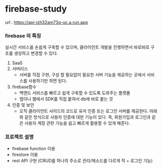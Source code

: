 # firebase-study

url : https://api-izh32am73q-uc.a.run.app


### firebase 의 특징 
실시간 서비스를 손쉽게 구축할 수 있으며, 클라이언트 개발을 진행하면서 바로바로 구조를 생성하고 변경할 수 있다.

1. SaaS
2. 서버리스
   - 서버를 직접 구현, 구성 할 필요없이 필요한 서버 기능을 제공하는 곳에서 서비스를 사용하기만 하면 된다.
3. firebase함수
   -  백엔드 서비스를 빠르고 쉽게 구축할 수 있도록 도와주는 플랫폼
   -  앱이나 웹에서 SDK를 직접 붙혀서 db에 바로 붙는 것
4. 인증 및 보안
   - 오직 클라이언트 사이드의 코드로 유저 인증 또는 로그인 서버를 제공한다. 아래와 같은 방식으로 사용자 인증에 대한 기능이 있다. 즉, 회원가입과 로그인과 같은 사용자 계정 관련 기능을 쉽고 빠르게 활용할 수 있게 해준다.


### 프로젝트 설명
- firebase function 이용
- firestore 이용
- rest API 구현 (CRUD를 하나의 주소로 관리/메소드를 다르게 적 + 로그인 기능)
